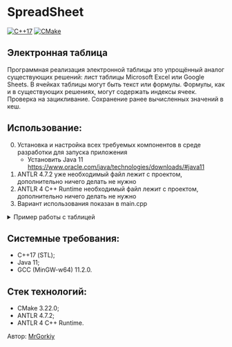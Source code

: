 # SpreadSheet
[![C++17](https://img.shields.io/badge/-C++17-464646?style=flat&logo=cplusplus&logoColor=ffffff&color=043A6B)](https://en.cppreference.com/w/)
[![CMake](https://img.shields.io/badge/-CMake-464646?style=flat&logo=cmake&logoColor=ffffff&color=043A6B)](https://cmake.org/)

## Электронная таблица
Программная реализация электронной таблицы это упрощённый аналог существующих решений: лист таблицы Microsoft Excel или Google Sheets.
В ячейках таблицы могут быть текст или формулы. Формулы, как и в существующих решениях, могут содержать индексы ячеек.
Проверка на зацикливание.
Сохранение ранее вычисленных значений в кеш.

## Использование:
0. Установка и настройка всех требуемых компонентов в среде разработки для запуска приложения
    - Установить Java 11 https://www.oracle.com/java/technologies/downloads/#java11
1. ANTLR 4.7.2 уже необходимый файл лежит с проектом, дополнительно ничего делать не нужно
2. ANTLR 4 C++ Runtime необходимый файл лежит с проектом, дополнительно ничего делать не нужно
3. Вариант использования показан в main.cpp

<details>
    <summary>Пример работы с таблицей</summary>
    
Создать таблицу:
```c++
auto sheet = CreateSheet();
```

Наполнить таблицу значениями:
```c++
sheet->SetCell("E2"_pos, "=E4");
sheet->SetCell("E4"_pos, "=X9");
sheet->SetCell("X9"_pos, "=M6");
sheet->SetCell("M6"_pos, "Ready");
sheet->SetCell("A2"_pos, "10");
sheet->SetCell("A4"_pos, "=A2 + 10");
```

Получить значение в ячейках:
```c++ 
ASSERT_EQUAL(sheet->GetCell("M6"_pos)->GetText(), "Ready");
ASSERT_EQUAL(std::get<double>(sheet->GetCell("A4"_pos)->GetValue()), 20.0);
```
</details>

## Cистемные требования:
- С++17 (STL);
- Java 11;
- GCC (MinGW-w64) 11.2.0.

## Стек технологий:
- CMake 3.22.0;
- ANTLR 4.7.2;
- ANTLR 4 C++ Runtime.

Автор: [MrGorkiy](https://github.com/MrGorkiy)